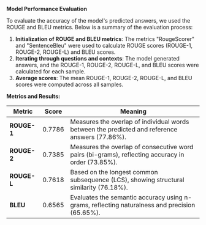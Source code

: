 **Model Performance Evaluation**  

To evaluate the accuracy of the model's predicted answers, we used the ROUGE and BLEU metrics. Below is a summary of the evaluation process:  

1. **Initialization of ROUGE and BLEU metrics**: The metrics "RougeScorer" and "SentenceBleu" were used to calculate ROUGE scores (ROUGE-1, ROUGE-2, ROUGE-L) and BLEU scores.  
2. **Iterating through questions and contexts**: The model generated answers, and the ROUGE-1, ROUGE-2, ROUGE-L, and BLEU scores were calculated for each sample.  
3. **Average scores**: The mean ROUGE-1, ROUGE-2, ROUGE-L, and BLEU scores were computed across all samples.  

**Metrics and Results:**  

| **Metric**  | **Score** | **Meaning**                                                                                  |  
|--------------|-----------|---------------------------------------------------------------------------------------------|  
| **ROUGE-1** | 0.7786    | Measures the overlap of individual words between the predicted and reference answers (77.86%).|  
| **ROUGE-2** | 0.7385    | Measures the overlap of consecutive word pairs (bi-grams), reflecting accuracy in order (73.85%).|  
| **ROUGE-L** | 0.7618    | Based on the longest common subsequence (LCS), showing structural similarity (76.18%).       |  
| **BLEU**    | 0.6565    | Evaluates the semantic accuracy using n-grams, reflecting naturalness and precision (65.65%).|  
